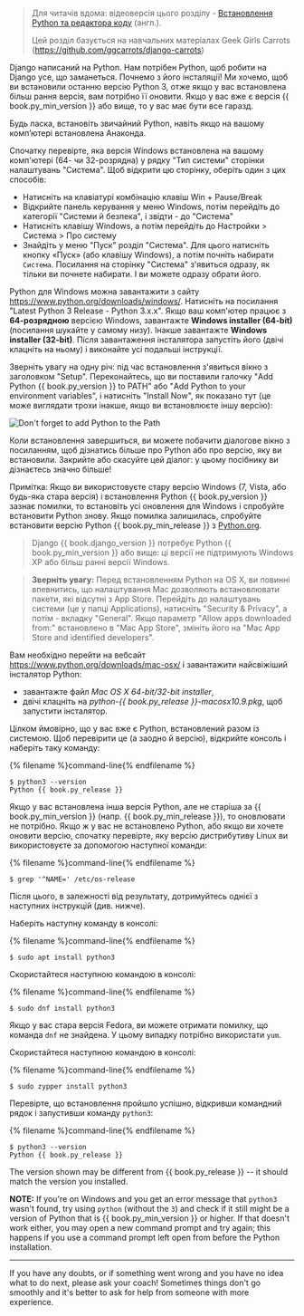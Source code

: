 > Для читачів вдома: відеоверсія цього розділу - [Встановлення Python та редактора коду](https://www.youtube.com/watch?v=pVTaqzKZCdA) (англ.).
> 
> Цей розділ базується на навчальних матеріалах Geek Girls Carrots (https://github.com/ggcarrots/django-carrots)

Django написаний на Python. Нам потрібен Python, щоб робити на Django усе, що заманеться. Почнемо з його інсталяції! Ми хочемо, щоб ви встановили останню версію Python 3, отже якщо у вас встановлена більш рання версія, вам потрібно її оновити. Якщо у вас вже є версія {{ book.py_min_version }} або вище, то у вас має бути все гаразд.

Будь ласка, встановіть звичайний Python, навіть якщо на вашому комп’ютері встановлена Анаконда.

<!--sec data-title="Install Python: Windows" data-id="python_windows" data-collapse=true ces-->

Спочатку перевірте, яка версія Windows встановлена на вашому комп'ютері (64- чи 32-розрядна) у рядку "Тип системи" сторінки налаштувань "Система". Щоб відкрити цю сторінку, оберіть один з цих способів:

* Натисніть на клавіатурі комбінацію клавіш Win + Pause/Break
* Відкрийте панель керування у меню Windows, потім перейдіть до категорії "Системи й безпека", і звідти - до "Система"
* Натисніть клавішу Windows, а потім перейдіть до Настройки > Система > Про систему
* Знайдіть у меню "Пуск" розділ "Система". Для цього натисніть кнопку «Пуск» (або клавішу Windows), а потім почніть набирати `Система`. Посилання на сторінку "Система" з'явиться одразу, як тільки ви почнете набирати. І ви можете одразу обрати його.

Python для Windows можна завантажити з сайту https://www.python.org/downloads/windows/. Натисніть на посилання "Latest Python 3 Release - Python 3.x.x". Якщо ваш комп'ютер працює з **64-розрядною** версією Windows, завантажте **Windows installer (64-bit)** (посилання шукайте у самому низу). Інакше завантажте **Windows installer (32-bit)**. Після завантаження інсталятора запустіть його (двічі клацніть на ньому) і виконайте усі подальші інструкції.

Зверніть увагу на одну річ: під час встановлення з'явиться вікно з заголовком "Setup". Переконайтесь, що ви поставили галочку "Add Python {{ book.py_version }} to PATH" або "Add Python to your environment variables", і натисніть "Install Now", як показано тут (це може виглядати трохи інакше, якщо ви встановлюєте іншу версію):

![Don't forget to add Python to the Path](../python_installation/images/python-installation-options.png)

Коли встановлення завершиться, ви можете побачити діалогове вікно з посиланням, щоб дізнатись більше про Python або про версію, яку ви встановили. Закрийте або скасуйте цей діалог: у цьому посібнику ви дізнаєтесь значно більше!

Примітка: Якщо ви використовуєте стару версію Windows (7, Vista, або будь-яка стара версія) і встановлення Python {{ book.py_version }} зазнає помилки, то встановіть усі оновлення для Windows і спробуйте встановити Python знову. Якщо помилка залишилась, спробуйте встановити версію Python {{ book.py_min_release }} з [Python.org](https://www.python.org/downloads/windows/).

> Django {{ book.django_version }} потребує Python {{ book.py_min_version }} або вище: ці версії не підтримують Windows XP або більш ранні версії Windows.

<!--endsec-->

<!--sec data-title="Install Python: OS X" data-id="python_OSX"
data-collapse=true ces-->

> **Зверніть увагу:** Перед встановленням Python на OS X, ви повинні впевнитись, що налаштування Mac дозволяють встановлювати пакети, які відсутні з App Store. Перейдіть до налаштувань системи (це у папці Applications), натисніть "Security & Privacy", а потім - вкладку "General". Якщо параметр "Allow apps downloaded from:" встановлено в "Mac App Store", змініть його на "Mac App Store and identified developers".

Вам необхідно перейти на вебсайт https://www.python.org/downloads/mac-osx/ і завантажити найсвіжіший інсталятор Python:

* завантажте файл *Mac OS X 64-bit/32-bit installer*,
* двічі клацніть на *python-{{ book.py_release }}-macosx10.9.pkg*, щоб запустити інсталятор.

<!--endsec-->

<!--sec data-title="Install Python: Linux" data-id="python_linux"
data-collapse=true ces-->

Цілком ймовірно, що у вас вже є Python, встановлений разом із системою. Щоб перевірити це (а заодно й версію), відкрийте консоль і наберіть таку команду:

{% filename %}command-line{% endfilename %}

    $ python3 --version
    Python {{ book.py_release }}
    

Якщо у вас встановлена інша версія Python, але не старіша за {{ book.py_min_version }} (напр. {{ book.py_min_release }}), то оновлювати не потрібно. Якщо ж у вас не встановлено Python, або якщо ви хочете оновити версію, спочатку перевірте, яку версію дистрибутиву Linux ви використовуєте за допомогою наступної команди:

{% filename %}command-line{% endfilename %}

    $ grep '^NAME=' /etc/os-release
    

Після цього, в залежності від результату, дотримуйтесь однієї з наступних інструкцій (див. нижче).

<!--endsec-->

<!--sec data-title="Install Python: Debian or Ubuntu" data-id="python_debian" data-collapse=true ces-->

Наберіть наступну команду в консолі:

{% filename %}command-line{% endfilename %}

    $ sudo apt install python3
    

<!--endsec-->

<!--sec data-title="Install Python: Fedora" data-id="python_fedora"
data-collapse=true ces-->

Скористайтеся наступною командою в консолі:

{% filename %}command-line{% endfilename %}

    $ sudo dnf install python3
    

Якщо у вас стара версія Fedora, ви можете отримати помилку, що команда `dnf` не знайдена. У цьому випадку потрібно використати `yum`.

<!--endsec-->

<!--sec data-title="Install Python: openSUSE" data-id="python_openSUSE"
data-collapse=true ces-->

Скористайтеся наступною командою в консолі:

{% filename %}command-line{% endfilename %}

    $ sudo zypper install python3
    

<!--endsec-->

Перевірте, що встановлення пройшло успішно, відкривши командний рядок і запустивши команду `python3`:

{% filename %}command-line{% endfilename %}

    $ python3 --version
    Python {{ book.py_release }}
    

The version shown may be different from {{ book.py_release }} -- it should match the version you installed.

**NOTE:** If you're on Windows and you get an error message that `python3` wasn't found, try using `python` (without the `3`) and check if it still might be a version of Python that is {{ book.py_min_version }} or higher. If that doesn't work either, you may open a new command prompt and try again; this happens if you use a command prompt left open from before the Python installation.

* * *

If you have any doubts, or if something went wrong and you have no idea what to do next, please ask your coach! Sometimes things don't go smoothly and it's better to ask for help from someone with more experience.